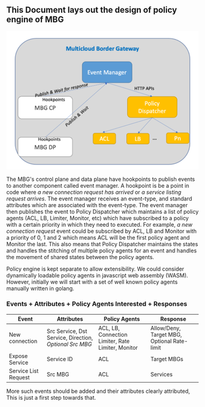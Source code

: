 
## This Document lays out the design of policy engine of MBG


<img src="policy-arch.png" width="600">

The MBG's control plane and data plane have hookpoints to publish events to another component called event manager. A hookpoint is be a point in code where *a new connection request has arrived* or *a service listing request arrives*. The event manager receives an event-type, and standard attributes which are associated with the event-type. The event manager then publishes the event to Policy Dispatcher which maintains a list of policy agents (ACL, LB, Limiter, Monitor, etc) which have subscribed to a policy with a certain priority in which they need to executed. For example, *a new connection request* event could be subscribed by ACL, LB and Monitor with a priority of 0, 1 and 2 which means ACL will be the first policy agent and Monitor the last. This also means that Policy Dispatcher maintains the states and handles the stitching of multiple policy agents for an event and handles the movement of shared states between the policy agents.

Policy engine is kept separate to allow extensibility. We could consider dynamically loadable policy agents in javascript web assembly (WASM). However, initially we will start with a set of well known policy agents manually written in golang.

### Events + Attributes + Policy Agents Interested + Responses

|   Event        |Attributes                     |Policy Agents                        |Response |
|----------------|-------------------------------|-----------------------------|----------|
|New connection|Src Service, Dst Service, Direction, *Optional Src MBG*         |ACL, LB, Connection Limiter, Rate Limiter, Monitor        | Allow/Deny, Target MBG, Optional Rate-limit  |
|Expose Service          | Service ID        | ACL          | Target MBGs|
|Service List Request          | Src MBG |ACL|Services|

More such events should be added and their attributes clearly attributed, This is just a first step towards that.
